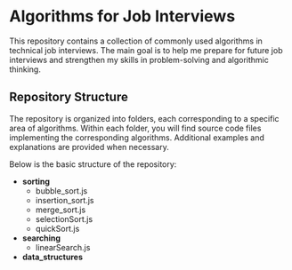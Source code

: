 

# Algorithms for Job Interviews

This repository contains a collection of commonly used algorithms in technical job interviews. The main goal is to help me prepare for future job interviews and strengthen my skills in problem-solving and algorithmic thinking.

## Repository Structure

The repository is organized into folders, each corresponding to a specific area of algorithms. Within each folder, you will find source code files implementing the corresponding algorithms. Additional examples and explanations are provided when necessary.

Below is the basic structure of the repository:

 - **sorting**
	 - bubble_sort.js
	 - insertion_sort.js
	 - merge_sort.js
	 - selectionSort.js
	 - quickSort.js
- **searching**
	- linearSearch.js 
- **data_structures**
